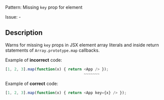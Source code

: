 Pattern: Missing `key` prop for element

Issue: -

## Description

Warns for missing `key` props in JSX element array literals and inside return statements of `Array.prototype.map` callbacks.

Example of **incorrect** code:

```ts
[1, 2, 3].map(function(x) { return <App /> });
                                   ~~~~~~~
```

Example of **correct** code:

```ts
[1, 2, 3].map(function(x) { return <App key={x} /> });
```